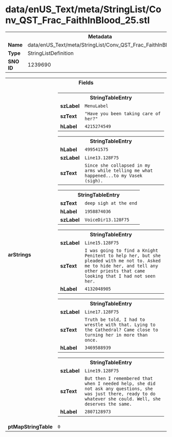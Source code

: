 <h1>data/enUS_Text/meta/StringList/Conv_QST_Frac_FaithInBlood_25.stl</h1><table><tr><th colspan="100%">Metadata</th></tr><tr><td><b>Name</b></td><td>data/enUS_Text/meta/StringList/Conv_QST_Frac_FaithInBlood_25.stl</td></tr><tr><td><b>Type</b></td><td>StringListDefinition</td></tr><tr><td><b>SNO ID</b></td><td>1239690</td></tr></table>

<table><tr><th colspan="100%">Fields</th></tr><tr><td><b>arStrings</b></td><td><table><tr><th colspan="100%">StringTableEntry</th></tr><tr><td><b>szLabel</b></td><td><code>MenuLabel</code></td></tr><tr><td><b>szText</b></td><td><code>"Have you been taking care of her?"</code></td></tr><tr><td><b>hLabel</b></td><td><code>4215274549</code></td></tr></table>


<table><tr><th colspan="100%">StringTableEntry</th></tr><tr><td><b>hLabel</b></td><td><code>499541575</code></td></tr><tr><td><b>szLabel</b></td><td><code>Line13.128F75</code></td></tr><tr><td><b>szText</b></td><td><code>Since she collapsed in my arms while telling me what happened...to my Vasek (sigh).</code></td></tr></table>


<table><tr><th colspan="100%">StringTableEntry</th></tr><tr><td><b>szText</b></td><td><code>deep sigh at the end</code></td></tr><tr><td><b>hLabel</b></td><td><code>1958874036</code></td></tr><tr><td><b>szLabel</b></td><td><code>VoiceDir13.128F75</code></td></tr></table>


<table><tr><th colspan="100%">StringTableEntry</th></tr><tr><td><b>szLabel</b></td><td><code>Line15.128F75</code></td></tr><tr><td><b>szText</b></td><td><code>I was going to find a Knight Penitent to help her, but she pleaded with me not to. Asked me to hide her, and tell any other priests that came looking that I had not seen her.</code></td></tr><tr><td><b>hLabel</b></td><td><code>4132048905</code></td></tr></table>


<table><tr><th colspan="100%">StringTableEntry</th></tr><tr><td><b>szLabel</b></td><td><code>Line17.128F75</code></td></tr><tr><td><b>szText</b></td><td><code>Truth be told, I had to wrestle with that. Lying to the Cathedral? Came close to turning her in more than once.</code></td></tr><tr><td><b>hLabel</b></td><td><code>3469588939</code></td></tr></table>


<table><tr><th colspan="100%">StringTableEntry</th></tr><tr><td><b>szLabel</b></td><td><code>Line19.128F75</code></td></tr><tr><td><b>szText</b></td><td><code>But then I remembered that when I needed help, she did not ask any questions, she was just there, ready to do whatever she could. Well, she deserves the same.</code></td></tr><tr><td><b>hLabel</b></td><td><code>2807128973</code></td></tr></table>


</td></tr><tr><td><b>ptMapStringTable</b></td><td><code>0</code></td></tr></table>

